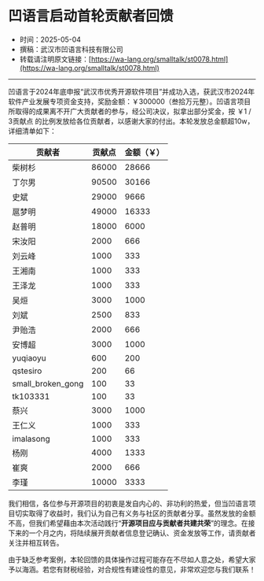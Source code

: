 # 凹语言启动首轮贡献者回馈

- 时间：2025-05-04
- 撰稿：武汉市凹语言科技有限公司
- 转载请注明原文链接：[https://wa-lang.org/smalltalk/st0078.html](https://wa-lang.org/smalltalk/st0078.html)

---

凹语言于2024年底申报“武汉市优秀开源软件项目”并成功入选，获武汉市2024年软件产业发展专项资金支持，奖励金额：￥300000（叁拾万元整）。凹语言项目所取得的成果离不开广大贡献者的参与，经公司决议，拟拿出部分奖金，按 ￥1 / 3贡献点 的比例发放给各位贡献者，以感谢大家的付出。本轮发放总金额超10w，详细清单如下：

|贡献者|贡献点|金额（￥）|
|---|---|---|
| 柴树杉            | 86000 | 28666 |
| 丁尔男            | 90500 | 30166 |
| 史斌              | 29000 | 9666 |
| 扈梦明            | 49000 | 16333 |
| 赵普明            | 18000 | 6000 |
| 宋汝阳            | 2000  | 666 |
| 刘云峰            | 1000  | 333 |
| 王湘南            | 1000  | 333 |
| 王泽龙            | 1000  | 333 |
| 吴烜              | 3000  | 1000 |
| 刘斌              | 2500  | 833 |
| 尹贻浩            | 2000  | 666 |
| 安博超            | 3000  | 1000 |
| yuqiaoyu          | 600   | 200 |
| qstesiro          | 200   | 66 |
| small_broken_gong | 100   | 33 |
| tk103331          | 100   | 33 |
| 蔡兴              | 3000  | 1000 |
| 王仁义            | 1000  | 333 |
| imalasong         | 1000  | 333 |
| 杨刚              | 4000  | 1333 |
| 崔爽              | 2000  | 666 |
| 李瑾              | 10000 | 3333 |

我们相信，各位参与开源项目的初衷是发自内心的、非功利的热爱，但当凹语言项目切实取得了收益时，我们认为自己有义务与社区的贡献者分享。虽然发放的金额不高，但我们希望藉由本次活动践行“**开源项目应与贡献者共建共荣**”的理念。在接下来的一个月之内，将陆续展开贡献者信息登记确认、资金发放等工作，请贡献者关注并相互转告。

由于缺乏参考案例，本轮回馈的具体操作过程可能存在不尽如人意之处，希望大家予以海涵。若您有财税经验，对合规性有建设性的意见，非常欢迎您与我们联系！